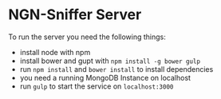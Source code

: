 NGN-Sniffer Server
==================

To run the server you need the following things:

* install node with npm
* install bower and gupt with `npm install -g bower gulp`
* run `npm install` and `bower install` to install dependencies
* you need a running MongoDB Instance on localhost
* run `gulp` to start the service on `localhost:3000`
